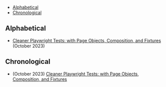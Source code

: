 - [Alphabetical](#alphabetical)
- [Chronological](#chronological)

<!--TODO: figure out a way to generate these lists programmaticaly-->

## Alphabetical

- [Cleaner Playwright Tests: with Page Objects, Composition, and Fixtures](./cleaner-playwright-tests/) (October 2023)

## Chronological

- (October 2023) [Cleaner Playwright Tests: with Page Objects, Composition, and Fixtures](./cleaner-playwright-tests/)
